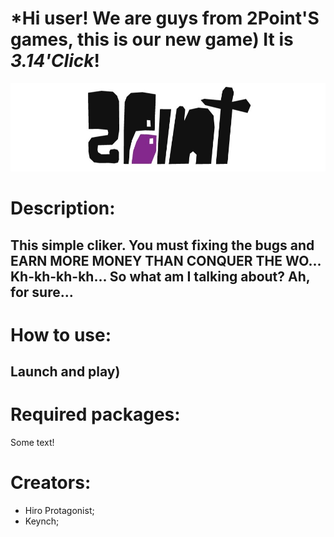 # *Hi user! We are guys from 2Point'S games, this is our new game) It is *3.14'Click*!
![GitHub Logo](/Images/etrhWchPZ10.jpg)


# Description:
## This simple cliker. You must fixing the bugs and EARN MORE MONEY THAN CONQUER THE WO... Kh-kh-kh-kh... So what am I talking about? Ah, for sure...

# How to use:
## Launch and play)

# Required packages:
Some text!

# Creators:
* Hiro Protagonist;
* Keynch;


